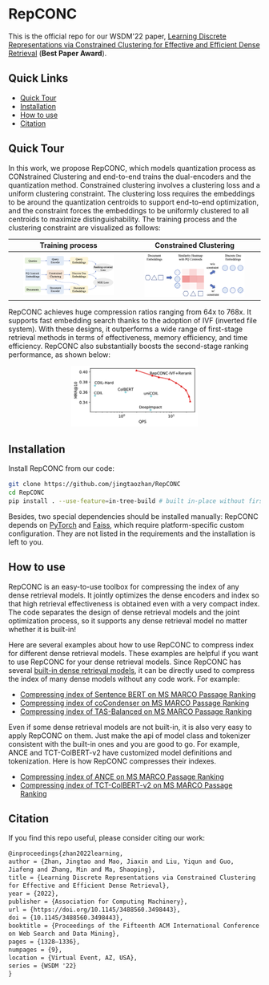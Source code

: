 # RepCONC

This is the official repo for our WSDM'22 paper, [Learning Discrete Representations via Constrained Clustering for Effective and Efficient Dense Retrieval](https://arxiv.org/pdf/2110.05789.pdf) (**Best Paper Award**). 

## Quick Links

  - [Quick Tour](#quick-tour)
  - [Installation](#installation)
  - [How to use](#how-to-use)
  - [Citation](#citation)

## Quick Tour 

In this work, we propose RepCONC, which models quantization process as CONstrained Clustering and end-to-end trains the dual-encoders and the quantization method. Constrained clustering involves a clustering loss and a uniform clustering constraint. The clustering loss requires the embeddings to be around the quantization centroids to support end-to-end optimization, and the constraint forces the embeddings to be uniformly clustered to all centroids to maximize distinguishability. 
The training process and the clustering constraint are visualized as follows:

Training process   |  Constrained Clustering
:-------------------------:|:-------------------------:
<img src="./figures/workflow.png" width="80%">  | <img src="./figures/cons_cluster.png" width="80%"> 

RepCONC achieves huge compression ratios ranging from 64x to 768x. It supports fast embedding search thanks to the adoption of IVF (inverted file system). With these designs, it outperforms a wide range of first-stage retrieval methods in terms of effectiveness, memory efficiency, and time efficiency. 
RepCONC also substantially boosts the second-stage ranking performance, as shown below:
<p align="center">
<img src="./figures/psg_vs_cplx_qps.png" width="50%">  
</p>

## Installation

Install RepCONC from our code: 
```bash
git clone https://github.com/jingtaozhan/RepCONC
cd RepCONC
pip install . --use-feature=in-tree-build # built in-place without first copying to a temporary directory.
```
Besides, two special dependencies should be installed manually: RepCONC depends on [PyTorch](https://pytorch.org/get-started/locally/) and [Faiss](https://github.com/facebookresearch/faiss/blob/main/INSTALL.md), which require platform-specific custom configuration. They are not listed in the requirements and the installation is left to you. 

## How to use

RepCONC is an easy-to-use toolbox for compressing the index of any dense retrieval models. It jointly optimizes the dense encoders and index so that high retrieval effectiveness is obtained even with a very compact index. The code separates the design of dense retrieval models and the joint optimization process, so it supports any dense retrieval model no matter whether it is built-in!

Here are several examples about how to use RepCONC to compress index for different dense retrieval models. These examples are helpful if you want to use RepCONC for your dense retrieval models.
Since RepCONC has several [built-in dense retrieval models](src/repconc/models/dense/modeling_dense.py), it can be directly used to compress the index of many dense models without any code work. For example:
* [Compressing index of Sentence BERT on MS MARCO Passage Ranking](./examples/sentence-bert) 
* [Compressing index of coCondenser on MS MARCO Passage Ranking](./examples/cocondenser)
* [Compressing index of TAS-Balanced on MS MARCO Passage Ranking](./examples/tas-balanced)

Even if some dense retrieval models are not built-in, it is also very easy to apply RepCONC on them. Just make the api of model class and tokenizer consistent with the built-in ones and you are good to go. For example, ANCE and TCT-ColBERT-v2 have customized model definitions and tokenization. Here is how RepCONC compresses their indexes. 
* [Compressing index of ANCE on MS MARCO Passage Ranking](./examples/ance/msmarco-passage)
* [Compressing index of TCT-ColBERT-v2 on MS MARCO Passage Ranking](./examples/tct-colbert/msmarco-passage)


## Citation
If you find this repo useful, please consider citing our work:
```
@inproceedings{zhan2022learning,
author = {Zhan, Jingtao and Mao, Jiaxin and Liu, Yiqun and Guo, Jiafeng and Zhang, Min and Ma, Shaoping},
title = {Learning Discrete Representations via Constrained Clustering for Effective and Efficient Dense Retrieval},
year = {2022},
publisher = {Association for Computing Machinery},
url = {https://doi.org/10.1145/3488560.3498443},
doi = {10.1145/3488560.3498443},
booktitle = {Proceedings of the Fifteenth ACM International Conference on Web Search and Data Mining},
pages = {1328–1336},
numpages = {9},
location = {Virtual Event, AZ, USA},
series = {WSDM '22}
}
```

